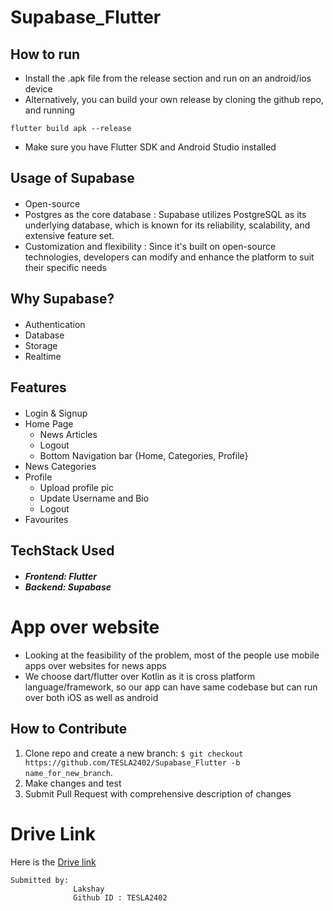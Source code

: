 # Supabase_Flutter


## How to run
- Install the .apk file from the release section and run on an android/ios device
- Alternatively, you can build your own release by cloning the github repo, and running 
```
flutter build apk --release
```
- Make sure you have Flutter SDK and Android Studio installed

## Usage of Supabase

#### <ul>
- Open-source 
- Postgres as the core database : Supabase utilizes PostgreSQL as its underlying        database, which is known for its reliability, scalability, and extensive feature  set. 
- Customization and flexibility : Since it's built on open-source technologies, developers can modify and enhance the platform to suit their specific needs
</ul>

## Why Supabase?

#### <ul>
- Authentication 
- Database 
- Storage
- Realtime  
</ul>


## Features

#### <ul>
- Login & Signup
- Home Page
  - News Articles
  - Logout
  - Bottom Navigation bar {Home, Categories, Profile}
- News Categories
- Profile
  - Upload profile pic
  - Update Username and Bio
  - Logout
- Favourites 
</ul>

## TechStack Used
##### <ul><li>Frontend: Flutter</li><li>Backend: Supabase</li></ul>

# App over website
- Looking at the feasibility of the problem, most of the people use mobile apps over websites for news apps
- We choose dart/flutter over Kotlin as it is cross platform language/framework, so our app can have same codebase but can run over both iOS as well as android

## How to Contribute

1. Clone repo and create a new branch: `$ git checkout https://github.com/TESLA2402/Supabase_Flutter -b name_for_new_branch`.
2. Make changes and test
3. Submit Pull Request with comprehensive description of changes

# Drive Link
Here is the [Drive link]()
```
Submitted by:
              Lakshay
              Github ID : TESLA2402
```
